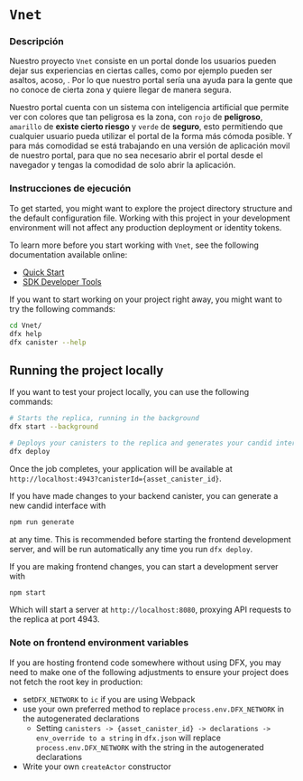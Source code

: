 # `Vnet`
### Descripción
Nuestro proyecto `Vnet` consiste en un portal donde los usuarios pueden dejar sus experiencias en ciertas calles, como por ejemplo pueden ser asaltos, acoso, . Por lo que nuestro portal sería una ayuda para la gente que no conoce de cierta zona y quiere llegar de manera segura.

Nuestro portal cuenta con un sistema con inteligencia artificial que permite ver con colores que tan peligrosa es la zona, con `rojo` de **peligroso**, `amarillo` de **existe cierto riesgo** y `verde` de **seguro**, esto permitiendo que cualquier usuario pueda utilizar el portal de la forma más cómoda posible. Y para más comodidad se está trabajando en una versión de aplicación movil de nuestro portal, para que no sea necesario abrir el portal desde el navegador y tengas la comodidad de solo abrir la aplicación.

### Instrucciones de ejecución
To get started, you might want to explore the project directory structure and the default configuration file. Working with this project in your development environment will not affect any production deployment or identity tokens.

To learn more before you start working with `Vnet`, see the following documentation available online:

- [Quick Start](https://internetcomputer.org/docs/current/developer-docs/setup/deploy-locally)
- [SDK Developer Tools](https://internetcomputer.org/docs/current/developer-docs/setup/install)

If you want to start working on your project right away, you might want to try the following commands:

```bash
cd Vnet/
dfx help
dfx canister --help
```

## Running the project locally

If you want to test your project locally, you can use the following commands:

```bash
# Starts the replica, running in the background
dfx start --background

# Deploys your canisters to the replica and generates your candid interface
dfx deploy
```

Once the job completes, your application will be available at `http://localhost:4943?canisterId={asset_canister_id}`.

If you have made changes to your backend canister, you can generate a new candid interface with

```bash
npm run generate
```

at any time. This is recommended before starting the frontend development server, and will be run automatically any time you run `dfx deploy`.

If you are making frontend changes, you can start a development server with

```bash
npm start
```

Which will start a server at `http://localhost:8080`, proxying API requests to the replica at port 4943.

### Note on frontend environment variables

If you are hosting frontend code somewhere without using DFX, you may need to make one of the following adjustments to ensure your project does not fetch the root key in production:

- set`DFX_NETWORK` to `ic` if you are using Webpack
- use your own preferred method to replace `process.env.DFX_NETWORK` in the autogenerated declarations
  - Setting `canisters -> {asset_canister_id} -> declarations -> env_override to a string` in `dfx.json` will replace `process.env.DFX_NETWORK` with the string in the autogenerated declarations
- Write your own `createActor` constructor
